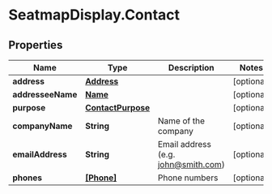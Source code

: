 # SeatmapDisplay.Contact

## Properties

Name | Type | Description | Notes
------------ | ------------- | ------------- | -------------
**address** | [**Address**](Address.md) |  | [optional] 
**addresseeName** | [**Name**](Name.md) |  | [optional] 
**purpose** | [**ContactPurpose**](ContactPurpose.md) |  | [optional] 
**companyName** | **String** | Name of the company | [optional] 
**emailAddress** | **String** | Email address (e.g. john@smith.com) | [optional] 
**phones** | [**[Phone]**](Phone.md) | Phone numbers | [optional] 


